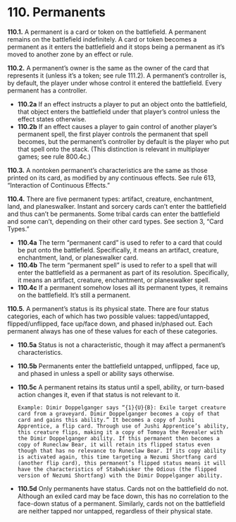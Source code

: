 # **110.** Permanents

**110.1.** A permanent is a card or token on the battlefield. A permanent remains on the battlefield indefinitely. A card or token becomes a permanent as it enters the battlefield and it stops being a permanent as it’s moved to another zone by an effect or rule.

**110.2.** A permanent’s owner is the same as the owner of the card that represents it (unless it’s a token; see rule 111.2). A permanent’s controller is, by default, the player under whose control it entered the battlefield. Every permanent has a controller.
+ **110.2a** If an effect instructs a player to put an object onto the battlefield, that object enters the battlefield under that player’s control unless the effect states otherwise.
+ **110.2b** If an effect causes a player to gain control of another player’s permanent spell, the first player controls the permanent that spell becomes, but the permanent’s controller by default is the player who put that spell onto the stack. (This distinction is relevant in multiplayer games; see rule 800.4c.)

**110.3.** A nontoken permanent’s characteristics are the same as those printed on its card, as modified by any continuous effects. See rule 613, “Interaction of Continuous Effects.”

**110.4.** There are five permanent types: artifact, creature, enchantment, land, and planeswalker. Instant and sorcery cards can’t enter the battlefield and thus can’t be permanents. Some tribal cards can enter the battlefield and some can’t, depending on their other card types. See section 3, “Card Types.”
+ **110.4a** The term “permanent card” is used to refer to a card that could be put onto the battlefield. Specifically, it means an artifact, creature, enchantment, land, or planeswalker card.
+ **110.4b** The term “permanent spell” is used to refer to a spell that will enter the battlefield as a permanent as part of its resolution. Specifically, it means an artifact, creature, enchantment, or planeswalker spell.
+ **110.4c** If a permanent somehow loses all its permanent types, it remains on the battlefield. It’s still a permanent.

**110.5.** A permanent’s status is its physical state. There are four status categories, each of which has two possible values: tapped/untapped, flipped/unflipped, face up/face down, and phased in/phased out. Each permanent always has one of these values for each of these categories.
+ **110.5a** Status is not a characteristic, though it may affect a permanent’s characteristics.
+ **110.5b** Permanents enter the battlefield untapped, unflipped, face up, and phased in unless a spell or ability says otherwise.
+ **110.5c** A permanent retains its status until a spell, ability, or turn-based action changes it, even if that status is not relevant to it.

      Example: Dimir Doppelganger says “{1}{U}{B}: Exile target creature card from a graveyard. Dimir Doppelganger becomes a copy of that card and gains this ability.” It becomes a copy of Jushi Apprentice, a flip card. Through use of Jushi Apprentice’s ability, this creature flips, making it a copy of Tomoya the Revealer with the Dimir Doppelganger ability. If this permanent then becomes a copy of Runeclaw Bear, it will retain its flipped status even though that has no relevance to Runeclaw Bear. If its copy ability is activated again, this time targeting a Nezumi Shortfang card (another flip card), this permanent’s flipped status means it will have the characteristics of Stabwhisker the Odious (the flipped version of Nezumi Shortfang) with the Dimir Doppelganger ability.
+ **110.5d** Only permanents have status. Cards not on the battlefield do not. Although an exiled card may be face down, this has no correlation to the face-down status of a permanent. Similarly, cards not on the battlefield are neither tapped nor untapped, regardless of their physical state.
